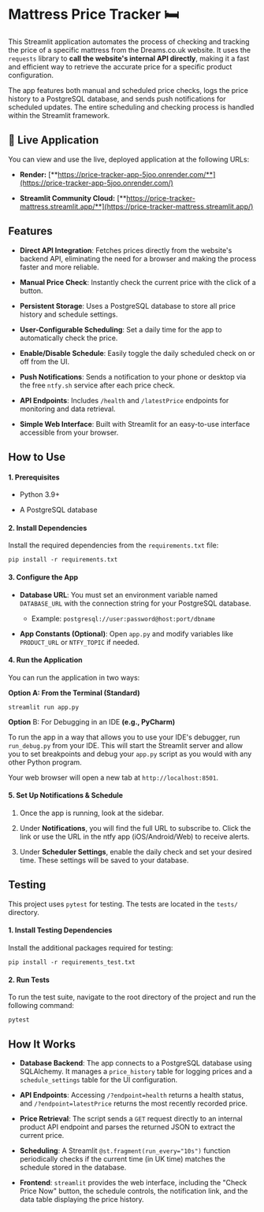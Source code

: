 # Mattress Price Tracker 🛏️

This Streamlit application automates the process of checking and tracking the price of a specific mattress from the Dreams.co.uk website. It uses the `requests` library to **call the website's internal API directly**, making it a fast and efficient way to retrieve the accurate price for a specific product configuration.

The app features both manual and scheduled price checks, logs the price history to a PostgreSQL database, and sends push notifications for scheduled updates. The entire scheduling and checking process is handled within the Streamlit framework.

## 🚀 Live Application

You can view and use the live, deployed application at the following URLs:

* **Render:** [**https://price-tracker-app-5joo.onrender.com/**](https://price-tracker-app-5joo.onrender.com/)

* **Streamlit Community Cloud:** [**https://price-tracker-mattress.streamlit.app/**](https://price-tracker-mattress.streamlit.app/)

## Features

* **Direct API Integration**: Fetches prices directly from the website's backend API, eliminating the need for a browser and making the process faster and more reliable.

* **Manual Price Check**: Instantly check the current price with the click of a button.

* **Persistent Storage**: Uses a PostgreSQL database to store all price history and schedule settings.

* **User-Configurable Scheduling**: Set a daily time for the app to automatically check the price.

* **Enable/Disable Schedule**: Easily toggle the daily scheduled check on or off from the UI.

* **Push Notifications**: Sends a notification to your phone or desktop via the free `ntfy.sh` service after each price check.

* **API Endpoints**: Includes `/health` and `/latestPrice` endpoints for monitoring and data retrieval.

* **Simple Web Interface**: Built with Streamlit for an easy-to-use interface accessible from your browser.

## How to Use

#### 1. Prerequisites

* Python 3.9+

* A PostgreSQL database

#### 2. Install Dependencies

Install the required dependencies from the `requirements.txt` file:

```
pip install -r requirements.txt
```

#### 3. Configure the App

* **Database URL**: You must set an environment variable named `DATABASE_URL` with the connection string for your PostgreSQL database.

  * Example: `postgresql://user:password@host:port/dbname`

* **App Constants (Optional)**: Open `app.py` and modify variables like `PRODUCT_URL` or `NTFY_TOPIC` if needed.

#### 4. Run the Application

You can run the application in two ways:

**Option A: From the Terminal (Standard)**

```
streamlit run app.py
```

**Option** B: For Debugging in an IDE **(e.g., PyCharm)**

To run the app in a way that allows you to use your IDE's debugger, run `run_debug.py` from your IDE. This will start the Streamlit server and allow you to set breakpoints and debug your `app.py` script as you would with any other Python program.

Your web browser will open a new tab at `http://localhost:8501`.

#### 5. Set Up Notifications & Schedule

1. Once the app is running, look at the sidebar.

2. Under **Notifications**, you will find the full URL to subscribe to. Click the link or use the URL in the ntfy app (iOS/Android/Web) to receive alerts.

3. Under **Scheduler Settings**, enable the daily check and set your desired time. These settings will be saved to your database.

## Testing

This project uses `pytest` for testing. The tests are located in the `tests/` directory.

#### 1. Install Testing Dependencies

Install the additional packages required for testing:

```
pip install -r requirements_test.txt
```

#### 2. Run Tests

To run the test suite, navigate to the root directory of the project and run the following command:

```
pytest
```

## How It Works

* **Database Backend**: The app connects to a PostgreSQL database using SQLAlchemy. It manages a `price_history` table for logging prices and a `schedule_settings` table for the UI configuration.

* **API Endpoints**: Accessing `/?endpoint=health` returns a health status, and `/?endpoint=latestPrice` returns the most recently recorded price.

* **Price Retrieval**: The script sends a `GET` request directly to an internal product API endpoint and parses the returned JSON to extract the current price.

* **Scheduling**: A Streamlit `@st.fragment(run_every="10s")` function periodically checks if the current time (in UK time) matches the schedule stored in the database.

* **Frontend**: `streamlit` provides the web interface, including the "Check Price Now" button, the schedule controls, the notification link, and the data table displaying the price history.
